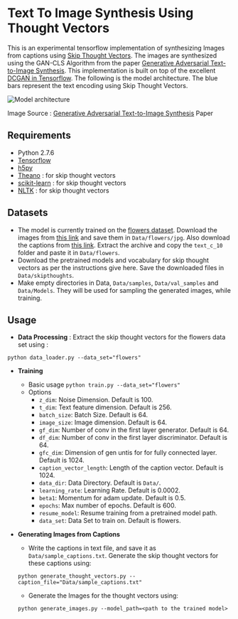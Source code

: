 # Text To Image Synthesis Using Thought Vectors

This is an experimental tensorflow implementation of synthesizing Images from captions using [Skip Thought Vectors][1]. The images are synthesized using the GAN-CLS Algorithm from the paper [Generative Adversarial Text-to-Image Synthesis][2]. This implementation is built on top of the excellent [DCGAN in Tensorflow][3]. The following is the model architecture. The blue bars represent the text encoding using Skip Thought Vectors.

![Model architecture](http://i.imgur.com/dNl2HkZ.jpg)

Image Source : [Generative Adversarial Text-to-Image Synthesis][2] Paper

## Requirements
- Python 2.7.6
- [Tensorflow][4]
- [h5py][5]
- [Theano][6] : for skip thought vectors
- [scikit-learn][7] : for skip thought vectors
- [NLTK][8] : for skip thought vectors

## Datasets
- The model is currently trained on the [flowers dataset][9]. Download the images from [this link][9] and save them in ```Data/flowers/jpg```. Also download the captions from [this link][10]. Extract the archive and copy the ```text_c_10``` folder and paste it in ```Data/flowers```.
- Download the pretrained models and vocabulary for skip thought vectors as per the instructions give here. Save the downloaded files in ```Data/skipthoughts```.
- Make empty directories in Data, ```Data/samples```,  ```Data/val_samples``` and ```Data/Models```. They will be used for sampling the generated images, while training.

## Usage
- <b>Data Processing</b> : Extract the skip thought vectors for the flowers data set using :
```
python data_loader.py --data_set="flowers"
```
- <b>Training</b>
  * Basic usage `python train.py --data_set="flowers"`
  * Options
      - `z_dim`: Noise Dimension. Default is 100.
      - `t_dim`: Text feature dimension. Default is 256.
      - `batch_size`: Batch Size. Default is 64.
      - `image_size`: Image dimension. Default is 64.
      - `gf_dim`: Number of conv in the first layer generator. Default is 64.
      - `df_dim`: Number of conv in the first layer discriminator. Default is 64.
      - `gfc_dim`: Dimension of gen untis for for fully connected layer. Default is 1024.
      - `caption_vector_length`: Length of the caption vector. Default is 1024.
      - `data_dir`: Data Directory. Default is `Data/`.
      - `learning_rate`: Learning Rate. Default is 0.0002.
      - `beta1`: Momentum for adam update. Default is 0.5.
      - `epochs`: Max number of epochs. Default is 600.
      - `resume_model`: Resume training from a pretrained model path.
      - `data_set`: Data Set to train on. Default is flowers.
      
- <b>Generating Images from Captions</b>
  * Write the captions in text file, and save it as ```Data/sample_captions.txt```. Generate the skip thought vectors for these captions using:
  ```
  python generate_thought_vectors.py --caption_file="Data/sample_captions.txt"
  ```
  * Generate the Images for the thought vectors using:
  ```
  python generate_images.py --model_path=<path to the trained model>
  ```


[1]:http://arxiv.org/abs/1506.06726
[2]:http://arxiv.org/abs/1605.05396
[3]:https://github.com/carpedm20/DCGAN-tensorflow
[4]:https://github.com/tensorflow/tensorflow
[5]:http://www.h5py.org/
[6]:https://github.com/Theano/Theano
[7]:http://scikit-learn.org/stable/index.html
[8]:http://www.nltk.org/
[9]:http://www.robots.ox.ac.uk/~vgg/data/flowers/102/
[10]:https://drive.google.com/file/d/0B0ywwgffWnLLcms2WWJQRFNSWXM/view

